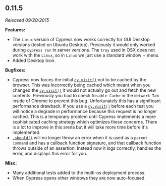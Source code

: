 ## 0.11.5

_Released 09/20/2015_

**Features:**

- The `Linux` version of Cypress now works correctly for GUI Desktop versions (tested on Ubuntu Desktop). Previously it would only worked during `cypress run` in server versions. The `tray` used in OSX does not work with the `Linux`, so in `Linux` we just use a standard window + menu.
- Added Desktop Icon.

**Bugfixes:**

- Cypress now forces the initial [`cy.visit()`](/api/commands/visit) not to be cached by the browser. This was incorrectly being cached which meant when you changed the [`cy.visit()`](/api/commands/visit) it would not actually go out and fetch the new contents. Previously you had to check `Disable Cache` in the `Network Tab` inside of Chrome to prevent this bug. Unfortunately this has a significant performance drawback. If you use a [`cy.visit()`](/api/commands/visit) before each test you will notice a degrade in performance because this request is no longer cached. This is a temporary problem until Cypress implements a more sophisticated caching strategy which optimizes these concerns. There is a lot to improve in this arena but it will take more time before it's implemented.
- [`.should()`](/api/commands/should) will no longer throw an error when it is used as a `parent command` and has a callback function signature, and that callback function throws outside of an assertion. Instead now it logs correctly, handles the error, and displays this error for you.

**Misc:**

- Many additional tests added to the multi-os deployment process.
- When Cypress opens other windows they are now auto-focused.
